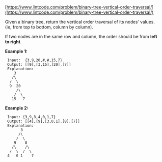 [https://www.lintcode.com/problem/binary-tree-vertical-order-traversal/](https://www.lintcode.com/problem/binary-tree-vertical-order-traversal/)

Given a binary tree, return the vertical order traversal of its nodes' values. (ie, from top to bottom, column by column).

If two nodes are in the same row and column, the order should be from **left to right**.


**Example 1:**
```
 Input:  {3,9,20,#,#,15,7}
 Output: [[9],[3,15],[20],[7]]
 Explanation:
    3
   /\
  /  \
  9  20
     /\
    /  \
   15   7
```

**Example 2:**
```
 Input: {3,9,8,4,0,1,7}
 Output: [[4],[9],[3,0,1],[8],[7]]
 Explanation:
       3
      /\
     /  \
    9    8
   /\    /\
  /  \  /  \
 4   0 1    7
```
